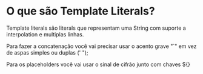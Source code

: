 # O que são Template Literals?

Template literals são literals que representam uma String com suporte a interpolation e multiplas linhas.

Para fazer a concatenação você vai precisar usar o acento grave "`" em vez de aspas simples ou duplas (' ");

Para os placeholders você vai usar o sinal de cifrão junto com chaves ${}